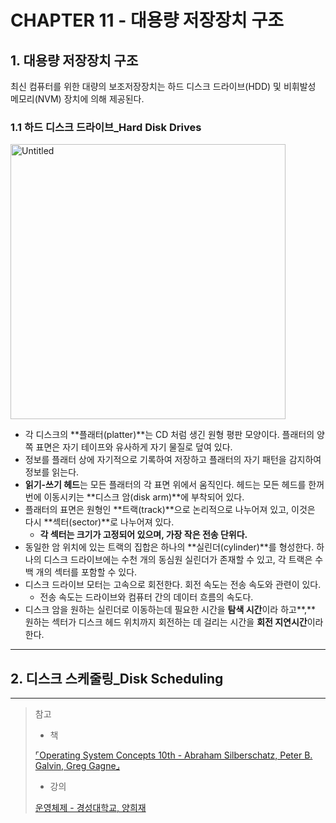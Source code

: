# CHAPTER 11 - 대용량 저장장치 구조

## 1. 대용량 저장장치 구조

최신 컴퓨터를 위한 대량의 보조저장장치는 하드 디스크 드라이브(HDD) 및 비휘발성 메모리(NVM) 장치에 의해 제공된다.

### 1.1 하드 디스크 드라이브_Hard Disk Drives

<img width="440" alt="Untitled" src="https://user-images.githubusercontent.com/75190035/178104040-237dba9e-fe54-423c-b231-c6a141473939.png">

- 각 디스크의 **플래터(platter)**는 CD 처럼 생긴 원형 평판 모양이다. 플래터의 양쪽 표면은 자기  테이프와 유사하게 자기 물질로 덮여 있다.
- 정보를 플래터 상에 자기적으로 기록하여 저장하고 플래터의 자기 패턴을 감지하여 정보를 읽는다.
- **읽기-쓰기 헤드**는 모든 플래터의 각 표면 위에서 움직인다. 헤드는 모든 헤드를 한꺼번에 이동시키는 **디스크 암(disk arm)**에 부착되어 있다.
- 플래터의 표면은 원형인 **트랙(track)**으로 논리적으로 나누어져 있고, 이것은 다시 **섹터(sector)**로 나누어져 있다.
    - **각 섹터는 크기가 고정되어 있으며, 가장 작은 전송 단위다.**
- 동일한 암 위치에 있는 트랙의 집합은 하나의 **실린더(cylinder)**를 형성한다. 하나의 디스크 드라이브에는 수천 개의 동심원 실린더가 존재할 수 있고, 각 트랙은 수백 개의 섹터를 포함할 수 있다.
- 디스크 드라이브 모터는 고속으로 회전한다. 회전 속도는 전송 속도와 관련이 있다.
    - 전송 속도는 드라이브와 컴퓨터 간의 데이터 흐름의 속도다.
- 디스크 암을 원하는 실린더로 이동하는데 필요한 시간을 **탐색 시간**이라 하고**,** 원하는 섹터가 디스크 헤드 위치까지 회전하는 데 걸리는 시간을 **회전 지연시간**이라 한다.

---

## 2. 디스크 스케줄링_Disk Scheduling

---

> 참고
> 
> - 책
> 
> [⌜Operating System Concepts 10th - Abraham Silberschatz, Peter B. Galvin, Greg Gagne⌟](http://www.yes24.com/Product/Goods/78225791)
> 
> - 강의
> 
> [운영체제 - 경성대학교, 양희재](http://www.kocw.net/home/cview.do?cid=5c3c30382c7bbcf6)
>
